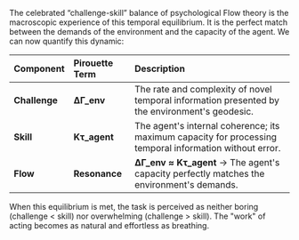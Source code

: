 The celebrated “challenge-skill” balance of psychological Flow theory is the macroscopic experience of this temporal equilibrium. It is the perfect match between the demands of the environment and the capacity of the agent. We can now quantify this dynamic:

| Component | Pirouette Term | Description                                                                                             |
| :---------- | :------------- | :------------------------------------------------------------------------------------------------------ |
| **Challenge** | **ΔΓ_env**     | The rate and complexity of novel temporal information presented by the environment's geodesic.          |
| **Skill**     | **Kτ_agent**   | The agent's internal coherence; its maximum capacity for processing temporal information without error. |
| **Flow**      | **Resonance**  | **ΔΓ_env ≈ Kτ_agent** → The agent's capacity perfectly matches the environment's demands.             |

When this equilibrium is met, the task is perceived as neither boring (challenge < skill) nor overwhelming (challenge > skill). The "work" of acting becomes as natural and effortless as breathing.
